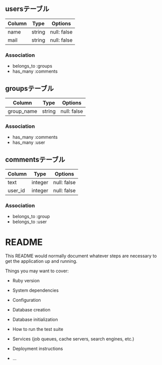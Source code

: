 ## usersテーブル

|Column|Type|Options|
|------|----|-------|
|name|string|null: false|
|mail|string|null: false|

### Association
- belongs_to :groups
- has_many :comments

## groupsテーブル

|Column|Type|Options|
|------|----|-------|
|group_name|string|null: false|

### Association
- has_many :comments
- has_many :user

## commentsテーブル

|Column|Type|Options|
|------|----|-------|
|text|integer|null: false|
|user_id|integer|null: false|

### Association
- belongs_to :group
- belongs_to :user


# README

This README would normally document whatever steps are necessary to get the
application up and running.

Things you may want to cover:

* Ruby version

* System dependencies

* Configuration

* Database creation

* Database initialization

* How to run the test suite

* Services (job queues, cache servers, search engines, etc.)

* Deployment instructions

* ...
